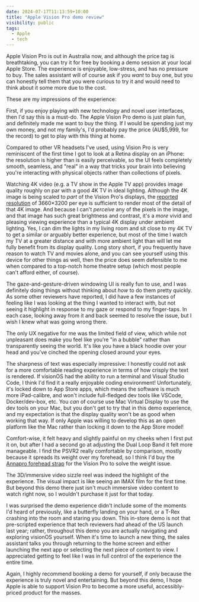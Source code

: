 ```yaml
---
date: 2024-07-17T11:13:59+10:00
title: "Apple Vision Pro demo review"
visibility: public
tags:
  - Apple
  - tech
---
```


Apple Vision Pro is out in Australia now, and although the price tag is breathtaking, you can try it for free by booking a demo session at your local Apple Store. The experience is enjoyable, low-stress, and has no pressure to buy. The sales assistant will of course ask if you _want_ to buy one, but you can honestly tell them that you were curious to try it and would need to think about it some more due to the cost.

These are my impressions of the experience:

First, if you enjoy playing with new technology and novel user interfaces, then I'd say this is a must-do. The Apple Vision Pro demo is just plain fun, and definitely made me want to buy the thing. If I would be spending just my own money, and not my family's, I'd probably pay the price (AU$5,999, for the record) to get to play with this thing at home.

Compared to other VR headsets I've used, using Vision Pro is very reminiscent of the first time I got to look at a Retina display on an iPhone: the resolution is higher than is easily perceivable, so the UI feels completely smooth, seamless, and "real" in a way that tricks your brain into believing you're interacting with physical objects rather than collections of pixels.

Watching 4K video (e.g. a TV show in the Apple TV app) provides image quality roughly on par with a good 4K TV in ideal lighting. Although the 4K image is being scaled to _part_ of the Vision Pro's displays, the [reported resolution](https://www.uploadvr.com/apple-vision-pro-extended-teardown-reveals-active-resolution/) of 3660×3200 per eye is sufficient to render most of the detail of that 4K image. And because I can't _perceive_ any of the pixels in the image, and that image has such great brightness and contrast, it's a _more_ vivid and pleasing viewing experience than a typical 4K display under ambient lighting. Yes, I can dim the lights in my living room and sit close to my 4K TV to get a similar or arguably better experience, but most of the time I watch my TV at a greater distance and with more ambient light than will let me fully benefit from its display quality. Long story short, if you frequently have reason to watch TV and movies alone, and you can see yourself using this device for other things as well, then the price does seem defensible to me when compared to a top-notch home theatre setup (which most people can't afford either, of course).

The gaze-and-gesture-driven windowing UI is really fun to use, and I was definitely doing things without thinking about _how_ to do them pretty quickly. As some other reviewers have reported, I did have a few instances of feeling like I was looking at the thing I wanted to interact with, but not seeing it highlight in response to my gaze or respond to my finger-taps. In each case, looking away from it and back seemed to resolve the issue, but I wish I knew what was going wrong there.

The only UX negative for me was the limited field of view, which while not unpleasant does make you feel like you’re "in a bubble" rather than transparently seeing the world. It's like you have a black hoodie over your head and you've cinched the opening closed around your eyes.

The sharpness of text was especially impressive: I honestly could not ask for a more comfortable reading experience in terms of how crisply the text is rendered. If visionOS had the ability to run a terminal and Visual Studio Code, I think I'd find it a really enjoyable coding environment! Unfortunately, it's locked down to App Store apps, which means the software is much more iPad-calibre, and won't include full-fledged dev tools like VSCode, Docker/dev-box, etc. You _can_ of course use Mac Virtual Display to use the dev tools on your Mac, but you don't get to try that in this demo experience, and my expectation is that the display quality won't be as good when working that way. If only Apple was willing to develop this as an open platform like the Mac rather than locking it down to the App Store model!

Comfort-wise, it felt heavy and slightly painful on my cheeks when I first put it on, but after I had a second go at adjusting the Dual Loop Band it felt more manageable. I find the PSVR2 really comfortable by comparison, mostly because it spreads its weight over my forehead, so I think I'd buy the [Annapro forehead strap](https://annapro.com/products/comfort-head-strap-for-apple-vision-pro) for the Vision Pro to solve the weight issue.

The 3D/immersive video sizzle reel was indeed the highlight of the experience. The visual impact is like seeing an IMAX film for the first time. But beyond this demo there just isn't much immersive video content to watch right now, so I wouldn't purchase it just for that today.

I was surprised the demo experience didn't include some of the moments I'd heard of previously, like a butterfly landing on your hand, or a T-Rex crashing into the room and staring you down. This in-store demo is not that pre-scripted experience that tech reviewers had ahead of the US launch last year; rather, throughout this demo you are actually navigating and exploring visionOS yourself. When it's time to launch a new thing, the sales assistant talks you through returning to the home screen and either launching the next app or selecting the next piece of content to view. I appreciated getting to feel like I was in full control of the experience the entire time.

Again, I highly recommend booking a demo for yourself, if only because the experience is truly novel and entertaining. But beyond this demo, I hope Apple is able to support Vision Pro to become a more useful, accessibly-priced product for the masses.
